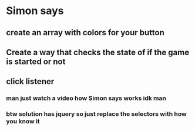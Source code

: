 # Simon says

## create an array with colors for your button

## Create a way that checks the state of if the game is started or not

## click listener

### man just watch a video how Simon says works idk man

### btw solution has jquery so just replace the selectors with how you know it
